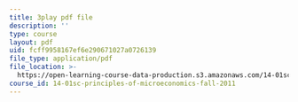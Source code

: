 ```yaml
---
title: 3play pdf file
description: ''
type: course
layout: pdf
uid: fcff9958167ef6e290671027a0726139
file_type: application/pdf
file_location: >-
  https://open-learning-course-data-production.s3.amazonaws.com/14-01sc-principles-of-microeconomics-fall-2011/fcff9958167ef6e290671027a0726139_1dL8mTyyjRM.pdf
course_id: 14-01sc-principles-of-microeconomics-fall-2011
---
```

